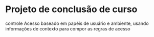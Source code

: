 # Projeto de conclusão de curso 
controle Acesso baseado em papéis de usuário e ambiente, usando informações de contexto para compor as regras de acesso
